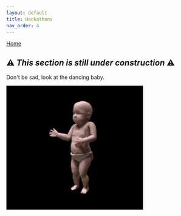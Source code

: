 ```yaml
---
layout: default
title: Hackathons
nav_order: 4
---
```


[Home](index.md)

## ⚠️ ***This section is still under construction*** ⚠️

Don't be sad, look at the dancing baby.

![baby](images/hackathons/underConstruction.gif)
